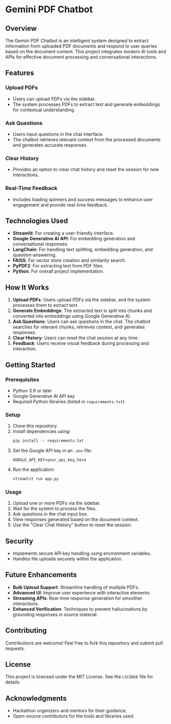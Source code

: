 # Gemini PDF Chatbot

## Overview
The Gemini PDF Chatbot is an intelligent system designed to extract information from uploaded PDF documents and respond to user queries based on the document content. This project integrates modern AI tools and APIs for effective document processing and conversational interactions.

## Features

### Upload PDFs
- Users can upload PDFs via the sidebar.
- The system processes PDFs to extract text and generate embeddings for contextual understanding.

### Ask Questions
- Users input questions in the chat interface.
- The chatbot retrieves relevant context from the processed documents and generates accurate responses.

### Clear History
- Provides an option to clear chat history and reset the session for new interactions.

### Real-Time Feedback
- Includes loading spinners and success messages to enhance user engagement and provide real-time feedback.

## Technologies Used
- **Streamlit**: For creating a user-friendly interface.
- **Google Generative AI API**: For embedding generation and conversational responses.
- **LangChain**: For handling text splitting, embedding generation, and question-answering.
- **FAISS**: For vector store creation and similarity search.
- **PyPDF2**: For extracting text from PDF files.
- **Python**: For overall project implementation.

## How It Works
1. **Upload PDFs**: Users upload PDFs via the sidebar, and the system processes them to extract text.
2. **Generate Embeddings**: The extracted text is split into chunks and converted into embeddings using Google Generative AI.
3. **Ask Questions**: Users can ask questions in the chat. The chatbot searches for relevant chunks, retrieves context, and generates responses.
4. **Clear History**: Users can reset the chat session at any time.
5. **Feedback**: Users receive visual feedback during processing and interaction.

## Getting Started

### Prerequisites
- Python 3.9 or later
- Google Generative AI API key
- Required Python libraries (listed in `requirements.txt`)

### Setup
1. Clone this repository.
2. Install dependencies using:
   ```bash
   pip install -r requirements.txt
   ```
3. Set the Google API key in an `.env` file:
   ```
   GOOGLE_API_KEY=your_api_key_here
   ```
4. Run the application:
   ```bash
   streamlit run app.py
   ```

### Usage
1. Upload one or more PDFs via the sidebar.
2. Wait for the system to process the files.
3. Ask questions in the chat input box.
4. View responses generated based on the document context.
5. Use the "Clear Chat History" button to reset the session.

## Security
- Implements secure API key handling using environment variables.
- Handles file uploads securely within the application.

## Future Enhancements
- **Bulk Upload Support**: Streamline handling of multiple PDFs.
- **Advanced UI**: Improve user experience with interactive elements.
- **Streaming APIs**: Real-time response generation for smoother interactions.
- **Enhanced Verification**: Techniques to prevent hallucinations by grounding responses in source material.

## Contributing
Contributions are welcome! Feel free to fork this repository and submit pull requests.

## License
This project is licensed under the MIT License. See the `LICENSE` file for details.

## Acknowledgments
- Hackathon organizers and mentors for their guidance.
- Open-source contributors for the tools and libraries used.
